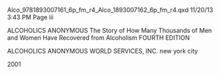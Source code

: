 Alco_9781893007161_6p_fm_r4_Alco_1893007162_6p_fm_r4.qxd 11/20/13 3:43 PM Page iii

ALCOHOLICS
ANONYMOUS
The Story of
How Many Thousands of Men and Women
Have Recovered from Alcoholism
FOURTH EDITION

ALCOHOLICS ANONYMOUS WORLD SERVICES, INC.
new york city

2001

